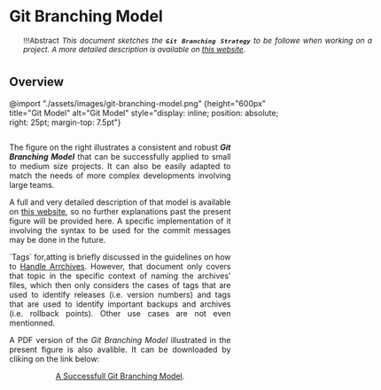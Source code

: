 # Git Branching Model

<div style="min-width: 45em; font-size: normal; margin: 0 10% 5ex 5%;">
<div style="font-size: 95%; text-align: justify;">

!!!Abstract
    *This document sketches the **`Git Branching Strategy`** to be followe when working on a
    project. A more detailed description is available on
    [this website](https://nvie.com/posts/a-successful-git-branching-model/)*.

</div></div>

## Overview

@import "./assets/images/git-branching-model.png" {height="600px" title="Git Model" alt="Git Model" style="display: inline; position: absolute; right: 25pt; margin-top: 7.5pt"}

<div style="display: inline-block;  width:400px; text-align: justify">
<p>The figure on the right illustrates a consistent and robust <b><i>Git Branching Model</i></b> that can be successfully applied to small to medium size projects. It can also be easily adapted to match the needs of more complex developments involving large teams.</p>
<p>
A full and very detailed description of that model is available on <a href="https://nvie.com/posts/a-successful-git-branching-model/" target="blank">this website</a>, so no further explanations past the present figure will be provided here. A specific implementation of it involving the syntax to be used for the commit messages may be done in the future.
</p>
<p>
`Tags` for,atting is briefly discussed in the guidelines on how to <a href="../handling-archives/handling-archives.md">Handle Arrchives</a>. However, that document only covers that topic in the specific context of naming the archives' files, which then only considers the cases of tags that are used to identify releases (i.e. version numbers) and tags that are used to identify important backups and archives (i.e. rollback points). Other use cases are not even mentionned.
</p>
<p>
 A  PDF version of the  <i>Git Branching Model</i> illustrated in the present figure is also avalible. It can be downloaded by cliking on the link below:
 <div style="text-align:center; margin: 1ex 0 1ex 0">
 <a href="./assets/images/git-model.pdf" target="blank">A Successfull Git Branching Model</a>.
 </div>
</div>
